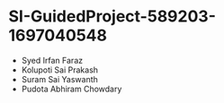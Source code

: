 # SI-GuidedProject-589203-1697040548

- Syed Irfan Faraz
- Kolupoti Sai Prakash
- Suram Sai Yaswanth
- Pudota Abhiram Chowdary
